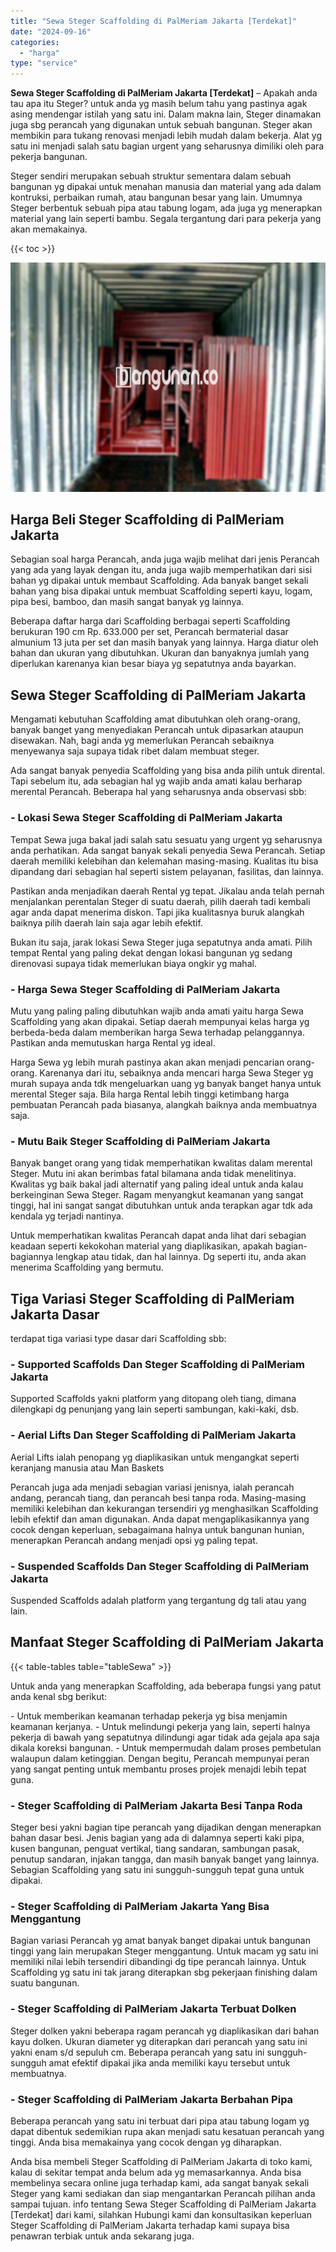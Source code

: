 ```yaml
---
title: "Sewa Steger Scaffolding di PalMeriam Jakarta [Terdekat]"
date: "2024-09-16"
categories: 
  - "harga"
type: "service"
---
```


**Sewa Steger Scaffolding di PalMeriam Jakarta \[Terdekat\]** – Apakah anda tau apa itu Steger? untuk anda yg masih belum tahu yang pastinya agak asing mendengar istilah yang satu ini. Dalam makna lain, Steger dinamakan juga sbg perancah yang digunakan untuk sebuah bangunan. Steger akan membikin para tukang renovasi menjadi lebih mudah dalam bekerja. Alat yg satu ini menjadi salah satu bagian urgent yang seharusnya dimiliki oleh para pekerja bangunan.

Steger sendiri merupakan sebuah struktur sementara dalam sebuah bangunan yg dipakai untuk menahan manusia dan material yang ada dalam kontruksi, perbaikan rumah, atau bangunan besar yang lain. Umumnya Steger berbentuk sebuah pipa atau tabung logam, ada juga yg menerapkan material yang lain seperti bambu. Segala tergantung dari para pekerja yang akan memakainya.

{{< toc >}}

![Sewa Steger Scaffolding di PalMeriam Jakarta [Terdekat]](/images/sewa-scaffolding-steger-15.png)

## Harga Beli Steger Scaffolding di PalMeriam Jakarta

Sebagian soal harga Perancah, anda juga wajib melihat dari jenis Perancah yang ada yang layak dengan itu, anda juga wajib memperhatikan dari sisi bahan yg dipakai untuk membaut Scaffolding. Ada banyak banget sekali bahan yang bisa dipakai untuk membuat Scaffolding seperti kayu, logam, pipa besi, bamboo, dan masih sangat banyak yg lainnya.

Beberapa daftar harga dari Scaffolding berbagai seperti Scaffolding berukuran 190 cm Rp. 633.000 per set, Perancah bermaterial dasar almunium 13 juta per set dan masih banyak yang lainnya. Harga diatur oleh bahan dan ukuran yang dibutuhkan. Ukuran dan banyaknya jumlah yang diperlukan karenanya kian besar biaya yg sepatutnya anda bayarkan.

## Sewa Steger Scaffolding di PalMeriam Jakarta

Mengamati kebutuhan Scaffolding amat dibutuhkan oleh orang-orang, banyak banget yang menyediakan Perancah untuk dipasarkan ataupun disewakan. Nah, bagi anda yg memerlukan Perancah sebaiknya menyewanya saja supaya tidak ribet dalam membuat steger.

Ada sangat banyak penyedia Scaffolding yang bisa anda pilih untuk dirental. Tapi sebelum itu, ada sebagian hal yg wajib anda amati kalau berharap merental Perancah. Beberapa hal yang seharusnya anda observasi sbb:

### \- Lokasi Sewa Steger Scaffolding di PalMeriam Jakarta

Tempat Sewa juga bakal jadi salah satu sesuatu yang urgent yg seharusnya anda perhatikan. Ada sangat banyak sekali penyedia Sewa Perancah. Setiap daerah memiliki kelebihan dan kelemahan masing-masing. Kualitas itu bisa dipandang dari sebagian hal seperti sistem pelayanan, fasilitas, dan lainnya.

Pastikan anda menjadikan daerah Rental yg tepat. Jikalau anda telah pernah menjalankan perentalan Steger di suatu daerah, pilih daerah tadi kembali agar anda dapat menerima diskon. Tapi jika kualitasnya buruk alangkah baiknya pilih daerah lain saja agar lebih efektif.

Bukan itu saja, jarak lokasi Sewa Steger juga sepatutnya anda amati. Pilih tempat Rental yang paling dekat dengan lokasi bangunan yg sedang direnovasi supaya tidak memerlukan biaya ongkir yg mahal.

### \- Harga Sewa Steger Scaffolding di PalMeriam Jakarta

Mutu yang paling paling dibutuhkan wajib anda amati yaitu harga Sewa Scaffolding yang akan dipakai. Setiap daerah mempunyai kelas harga yg berbeda-beda dalam memberikan harga Sewa terhadap pelanggannya. Pastikan anda memutuskan harga Rental yg ideal.

Harga Sewa yg lebih murah pastinya akan akan menjadi pencarian orang-orang. Karenanya dari itu, sebaiknya anda mencari harga Sewa Steger yg murah supaya anda tdk mengeluarkan uang yg banyak banget hanya untuk merental Steger saja. Bila harga Rental lebih tinggi ketimbang harga pembuatan Perancah pada biasanya, alangkah baiknya anda membuatnya saja.

### \- Mutu Baik Steger Scaffolding di PalMeriam Jakarta

Banyak banget orang yang tidak memperhatikan kwalitas dalam merental Steger. Mutu ini akan berimbas fatal bilamana anda tidak menelitinya. Kwalitas yg baik bakal jadi alternatif yang paling ideal untuk anda kalau berkeinginan Sewa Steger. Ragam menyangkut keamanan yang sangat tinggi, hal ini sangat sangat dibutuhkan untuk anda terapkan agar tdk ada kendala yg terjadi nantinya.

Untuk memperhatikan kwalitas Perancah dapat anda lihat dari sebagian keadaan seperti kekokohan material yang diaplikasikan, apakah bagian-bagiannya lengkap atau tidak, dan hal lainnya. Dg seperti itu, anda akan menerima Scaffolding yang bermutu.

## Tiga Variasi Steger Scaffolding di PalMeriam Jakarta Dasar

terdapat tiga variasi type dasar dari Scaffolding sbb:

### \- Supported Scaffolds Dan Steger Scaffolding di PalMeriam Jakarta

Supported Scaffolds yakni platform yang ditopang oleh tiang, dimana dilengkapi dg penunjang yang lain seperti sambungan, kaki-kaki, dsb.

### \- Aerial Lifts Dan Steger Scaffolding di PalMeriam Jakarta

Aerial Lifts ialah penopang yg diaplikasikan untuk mengangkat seperti keranjang manusia atau Man Baskets

Perancah juga ada menjadi sebagian variasi jenisnya, ialah perancah andang, perancah tiang, dan perancah besi tanpa roda. Masing-masing memiliki kelebihan dan kekurangan tersendiri yg menghasilkan Scaffolding lebih efektif dan aman digunakan. Anda dapat mengaplikasikannya yang cocok dengan keperluan, sebagaimana halnya untuk bangunan hunian, menerapkan Perancah andang menjadi opsi yg paling tepat.

### \- Suspended Scaffolds Dan Steger Scaffolding di PalMeriam Jakarta

Suspended Scaffolds adalah platform yang tergantung dg tali atau yang lain.

## Manfaat Steger Scaffolding di PalMeriam Jakarta

{{< table-tables table="tableSewa" >}}

Untuk anda yang menerapkan Scaffolding, ada beberapa fungsi yang patut anda kenal sbg berikut:

\- Untuk memberikan keamanan terhadap pekerja yg bisa menjamin keamanan kerjanya. - Untuk melindungi pekerja yang lain, seperti halnya pekerja di bawah yang sepatutnya dilindungi agar tidak ada gejala apa saja dikala koreksi bangunan. - Untuk mempermudah dalam proses pembetulan walaupun dalam ketinggian. Dengan begitu, Perancah mempunyai peran yang sangat penting untuk membantu proses projek menajdi lebih tepat guna.

### \- Steger Scaffolding di PalMeriam Jakarta Besi Tanpa Roda

Steger besi yakni bagian tipe perancah yang dijadikan dengan menerapkan bahan dasar besi. Jenis bagian yang ada di dalamnya seperti kaki pipa, kusen bangunan, penguat vertikal, tiang sandaran, sambungan pasak, penutup sandaran, injakan tangga, dan masih banyak banget yang lainnya. Sebagian Scaffolding yang satu ini sungguh-sungguh tepat guna untuk dipakai.

### \- Steger Scaffolding di PalMeriam Jakarta Yang Bisa Menggantung

Bagian variasi Perancah yg amat banyak banget dipakai untuk bangunan tinggi yang lain merupakan Steger menggantung. Untuk macam yg satu ini memiliki nilai lebih tersendiri dibandingi dg tipe perancah lainnya. Untuk Scaffolding yg satu ini tak jarang diterapkan sbg pekerjaan finishing dalam suatu bangunan.

### \- Steger Scaffolding di PalMeriam Jakarta Terbuat Dolken

Steger dolken yakni beberapa ragam perancah yg diaplikasikan dari bahan kayu dolken. Ukuran diameter yg diterapkan dari perancah yang satu ini yakni enam s/d sepuluh cm. Beberapa perancah yang satu ini sungguh-sungguh amat efektif dipakai jika anda memiliki kayu tersebut untuk membuatnya.

### \- Steger Scaffolding di PalMeriam Jakarta Berbahan Pipa

Beberapa perancah yang satu ini terbuat dari pipa atau tabung logam yg dapat dibentuk sedemikian rupa akan menjadi satu kesatuan perancah yang tinggi. Anda bisa memakainya yang cocok dengan yg diharapkan.

Anda bisa membeli Steger Scaffolding di PalMeriam Jakarta di toko kami, kalau di sekitar tempat anda belum ada yg memasarkannya. Anda bisa membelinya secara online juga terhadap kami, ada sangat banyak sekali Steger yang kami sediakan dan siap mengantarkan Perancah pilihan anda sampai tujuan. info tentang Sewa Steger Scaffolding di PalMeriam Jakarta \[Terdekat\] dari kami, silahkan Hubungi kami dan konsultasikan keperluan Steger Scaffolding di PalMeriam Jakarta terhadap kami supaya bisa penawran terbiak untuk anda sekarang juga.
